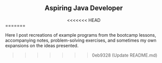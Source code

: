 <div align="center">
  <h2>Aspiring Java Developer</h2>
<<<<<<< HEAD
  <!--
  <img width="111" height="111" src="triq_resize.png">
  <p>Doth thou desire the power? My fist is the divine breath! Blossom, o fallen seed, and draw upon thy hidden powers!! Grant unto thee the power of the glorious Mother of Destruction!</p>
  -->
</div>
=======
  <p>Here I post recreations of example programs from the bootcamp lessons, accompanying notes, problem-solving exercises, and sometimes my own expansions on the ideas presented.</p> <!--  And sometimes ways to deal with pesky M3U files!  -->
</div>
<!-- It was I who was first cast from the shores, till I should build a city and bring my gods to Latium.-->





<!-- Sed primo magis ambitio quam avaritia animos hominum exercebat, quod tamen vitium propius virtutem erat. -->
>>>>>>> 0eb9328 (Update README.md)
